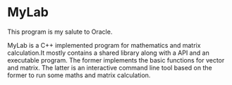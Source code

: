 # MyLab
<p>This program is my salute to Oracle.</p>
MyLab is a C++ implemented program for mathematics and matrix calculation.It mostly contains a shared library along with a API and an executable program. The former implements the basic functions for vector and matrix. The latter is an interactive command line tool based on the former to run some maths and matrix calculation.
